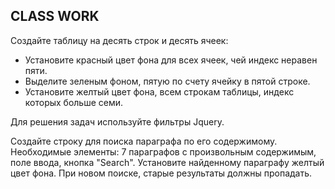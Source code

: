 ﻿## CLASS WORK

Создайте таблицу на десять строк и десять ячеек:     

<ul class="list-group">
	<li class="list-group-item">Установите красный цвет фона для всех ячеек, чей индекс неравен пяти.</li>
	<li class="list-group-item">Выделите зеленым фоном, пятую по счету ячейку в пятой строке.</li>
	<li class="list-group-item">Установите желтый цвет фона, всем строкам таблицы, индекс которых больше семи.</li>
</ul>

   Для решения задач используйте фильтры Jquery.

 Создайте строку для поиска параграфа по его содержимому. Необходимые элементы: 7 параграфов с произвольным содержимым, поле ввода, кнопка "Search". 
 Установите найденному параграфу желтый цвет фона. При новом поиске, старые результаты должны пропадать.